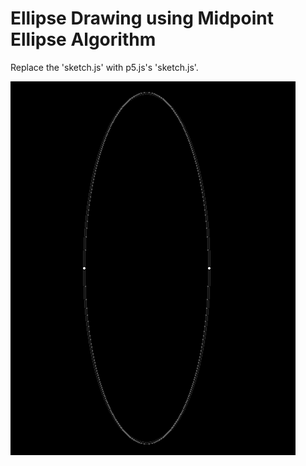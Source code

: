 <h1>Ellipse Drawing using Midpoint Ellipse Algorithm </h1>
<p>Replace the 'sketch.js' with p5.js's 'sketch.js'.</p>
<img src = '../images/ellipse.PNG'>
